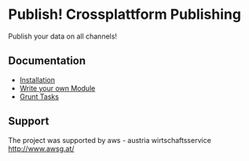 # Publish! Crossplattform Publishing
Publish your data on all channels!

## Documentation
  * [Installation](docs/INSTALL.md)
  * [Write your own Module](docs/create-a-backend-module.md)
  * [Grunt Tasks](docs/grunt-tasks.md)

## Support
The project was supported by aws - austria wirtschaftsservice
<a href="http://www.awsg.at/">http://www.awsg.at/</a>
